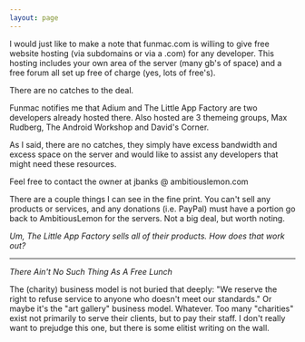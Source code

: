 ```yaml
---
layout: page
---
```


I would just like to make a note that funmac.com is willing to give free website hosting (via subdomains or via a .com) for any developer. This hosting includes your own area of the server (many gb's of space) and a free forum all set up free of charge (yes, lots of free's).

There are no catches to the deal.

Funmac notifies me that Adium and The Little App Factory are two developers already hosted there. Also hosted are 3 themeing groups, Max Rudberg, The Android Workshop and David's Corner.

As I said, there are no catches, they simply have excess bandwidth and excess space on the server and would like to assist any developers that might need these resources.

Feel free to contact the owner at jbanks @ ambitiouslemon.com

There are a couple things I can see in the fine print. You can't sell any products or services, and any donations (i.e. PayPal) must have a portion go back to AmbitiousLemon for the servers. Not a big deal, but worth noting.

*Um, The Little App Factory sells all of their products. How does that work out?*


----

*There Ain't No Such Thing As A Free Lunch*

The (charity) business model is not buried that deeply: "We reserve the right to refuse service to anyone who doesn't meet our standards."
Or maybe it's the "art gallery" business model. Whatever.
Too many "charities" exist not primarily to serve their clients, but to pay their staff. I don't really want to prejudge this one,
but there is some elitist writing on the wall.
